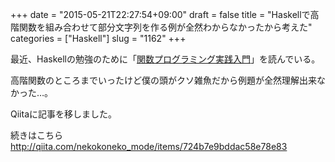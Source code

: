 +++
date = "2015-05-21T22:27:54+09:00"
draft = false
title = "Haskellで高階関数を組み合わせて部分文字列を作る例が全然わからなかったから考えた"
categories = ["Haskell"]
slug = "1162"
+++

最近、Haskellの勉強のために「<a href="http://www.amazon.co.jp/%E9%96%A2%E6%95%B0%E3%83%97%E3%83%AD%E3%82%B0%E3%83%A9%E3%83%9F%E3%83%B3%E3%82%B0%E5%AE%9F%E8%B7%B5%E5%85%A5%E9%96%80-%E2%94%80%E2%94%80%E7%B0%A1%E6%BD%94%E3%81%A7%E3%80%81%E6%AD%A3%E3%81%97%E3%81%84%E3%82%B3%E3%83%BC%E3%83%89%E3%82%92%E6%9B%B8%E3%81%8F%E3%81%9F%E3%82%81%E3%81%AB-WEB-PRESS-plus/dp/4774169269">関数プログラミング実践入門</a>」を読んでいる。

高階関数のところまでいったけど僕の頭がクソ雑魚だから例題が全然理解出来なかった…。

Qiitaに記事を移しました。

続きはこちら
<a href="http://qiita.com/nekokoneko_mode/items/724b7e9bddac58e78e83">http://qiita.com/nekokoneko_mode/items/724b7e9bddac58e78e83</a>
